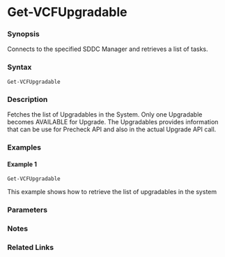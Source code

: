 # Get-VCFUpgradable

### Synopsis
Connects to the specified SDDC Manager and retrieves a list of tasks.

### Syntax
```
Get-VCFUpgradable
```

### Description
Fetches the list of Upgradables in the System. Only one Upgradable becomes AVAILABLE for Upgrade. 
The Upgradables provides information that can be use for Precheck API and also in the actual Upgrade API call.

### Examples
#### Example 1
```
Get-VCFUpgradable
```
This example shows how to retrieve the list of upgradables in the system

### Parameters

### Notes

### Related Links
